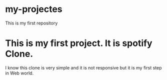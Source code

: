 # my-projectes
This is my first repository

# This is my first project. It is spotify Clone.
I know this clone is very simple and it is not responsive but it is my first step in Web world. 
